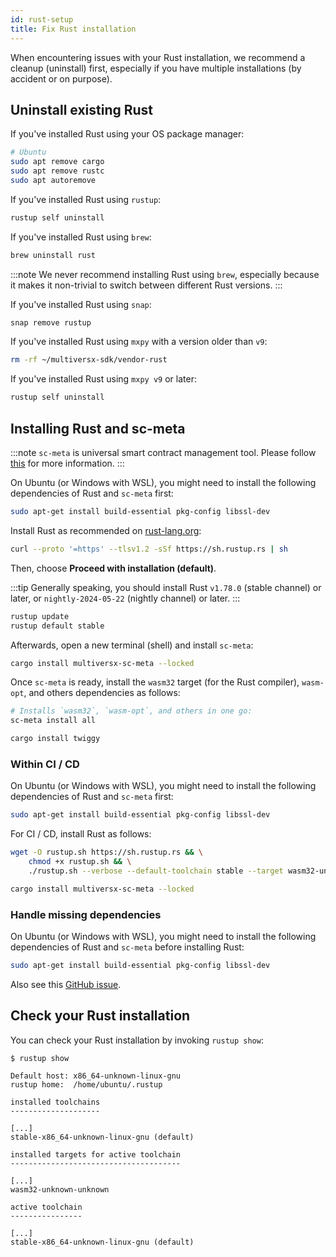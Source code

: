 ```yaml
---
id: rust-setup
title: Fix Rust installation
---
```


[comment]: # (mx-abstract)

When encountering issues with your Rust installation, we recommend a cleanup (uninstall) first, especially if you have multiple installations (by accident or on purpose).

[comment]: # (mx-context-auto)

## Uninstall existing Rust

If you've installed Rust using your OS package manager:

```bash
# Ubuntu
sudo apt remove cargo
sudo apt remove rustc
sudo apt autoremove
```

If you've installed Rust using `rustup`:

```bash
rustup self uninstall
```

If you've installed Rust using `brew`:

```bash
brew uninstall rust
```

:::note
We never recommend installing Rust using `brew`, especially because it makes it non-trivial to switch between different Rust versions.
:::

If you've installed Rust using `snap`:
    
```bash
snap remove rustup
```

If you've installed Rust using `mxpy` with a version older than `v9`:

```bash
rm -rf ~/multiversx-sdk/vendor-rust
```

If you've installed Rust using `mxpy v9` or later:

```bash
rustup self uninstall
```

[comment]: # (mx-context-auto)

## Installing Rust and sc-meta

:::note
`sc-meta` is universal smart contract management tool. Please follow [this](/developers/meta/sc-meta) for more information.
:::

[comment]: # (mx-context-auto)

On Ubuntu (or Windows with WSL), you might need to install the following dependencies of Rust and `sc-meta` first:
    
```bash
sudo apt-get install build-essential pkg-config libssl-dev
```

Install Rust as recommended on [rust-lang.org](https://www.rust-lang.org/tools/install):

```bash
curl --proto '=https' --tlsv1.2 -sSf https://sh.rustup.rs | sh
```

Then, choose **Proceed with installation (default)**. 

:::tip
Generally speaking, you should install Rust `v1.78.0` (stable channel) or later, or `nightly-2024-05-22` (nightly channel) or later.
:::

```bash
rustup update
rustup default stable
```

Afterwards, open a new terminal (shell) and install `sc-meta`:

```bash
cargo install multiversx-sc-meta --locked
```

Once `sc-meta` is ready, install the `wasm32` target (for the Rust compiler), `wasm-opt`, and others dependencies as follows:

```bash
# Installs `wasm32`, `wasm-opt`, and others in one go:
sc-meta install all

cargo install twiggy
```

[comment]: # (mx-context-auto)

### Within CI / CD

On Ubuntu (or Windows with WSL), you might need to install the following dependencies of Rust and `sc-meta` first:
    
```bash
sudo apt-get install build-essential pkg-config libssl-dev
```

For CI / CD, install Rust as follows:

```bash
wget -O rustup.sh https://sh.rustup.rs && \
    chmod +x rustup.sh && \
    ./rustup.sh --verbose --default-toolchain stable --target wasm32-unknown-unknown -y

cargo install multiversx-sc-meta --locked
```

[comment]: # (mx-context-auto)

### Handle missing dependencies

On Ubuntu (or Windows with WSL), you might need to install the following dependencies of Rust and `sc-meta` before installing Rust:
    
```bash
sudo apt-get install build-essential pkg-config libssl-dev
```

Also see this [GitHub issue](https://github.com/multiversx/mx-sdk-py-cli/issues/338).

[comment]: # (mx-context-auto)

## Check your Rust installation

You can check your Rust installation by invoking `rustup show`:

```
$ rustup show

Default host: x86_64-unknown-linux-gnu
rustup home:  /home/ubuntu/.rustup

installed toolchains
--------------------

[...]
stable-x86_64-unknown-linux-gnu (default)

installed targets for active toolchain
--------------------------------------

[...]
wasm32-unknown-unknown

active toolchain
----------------

[...]
stable-x86_64-unknown-linux-gnu (default)
```
